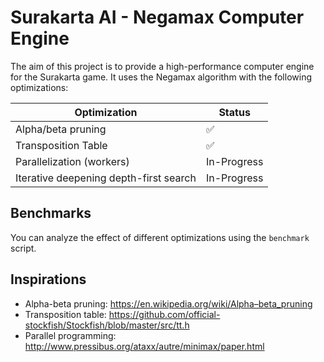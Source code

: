 # Surakarta AI - Negamax Computer Engine

The aim of this project is to provide a high-performance computer engine for the Surakarta game. It uses the Negamax algorithm
with the following optimizations:


| Optimization                             | Status             |
|------------------------------------------|--------------------|
| Alpha/beta pruning                       | :white_check_mark: |
| Transposition Table                      | :white_check_mark: |
| Parallelization (workers)                | In-Progress        |
| Iterative deepening depth-first search   | In-Progress        |

## Benchmarks

You can analyze the effect of different optimizations using the `benchmark` script.

## Inspirations

* Alpha-beta pruning: https://en.wikipedia.org/wiki/Alpha–beta_pruning
* Transposition table: https://github.com/official-stockfish/Stockfish/blob/master/src/tt.h
* Parallel programming: http://www.pressibus.org/ataxx/autre/minimax/paper.html
